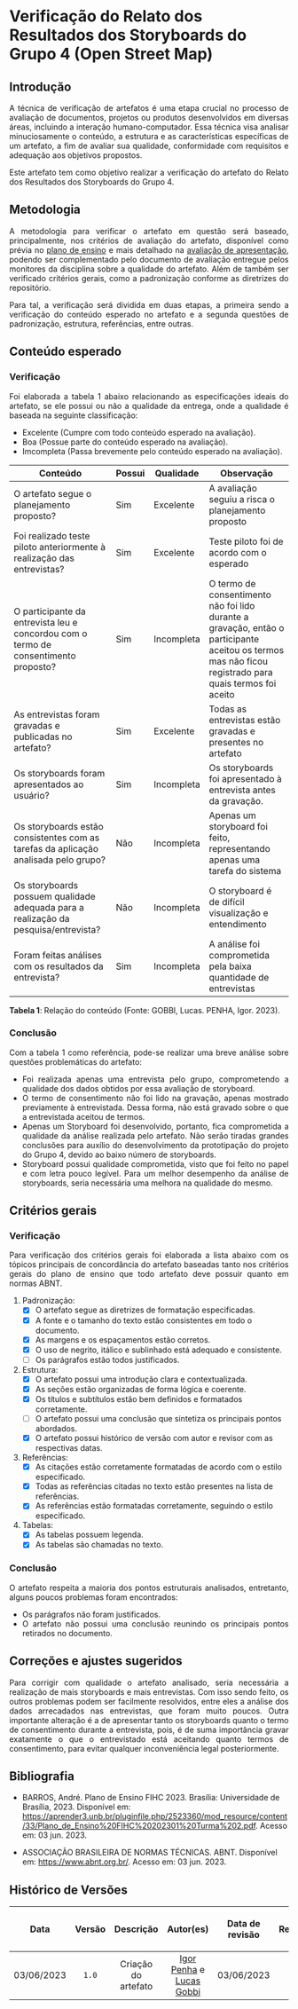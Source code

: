 <div class="body">

# Verificação do Relato dos Resultados dos Storyboards do Grupo 4 (Open Street Map)

## Introdução

<div align="justify">

A técnica de verificação de artefatos é uma etapa crucial no processo de avaliação de documentos, projetos ou produtos desenvolvidos em diversas áreas, incluindo a interação humano-computador. Essa técnica visa analisar minuciosamente o conteúdo, a estrutura e as características específicas de um artefato, a fim de avaliar sua qualidade, conformidade com requisitos e adequação aos objetivos propostos.

Este artefato tem como objetivo realizar a verificação do artefato do Relato dos Resultados dos Storyboards do Grupo 4.

</div>

## Metodologia

<div align="justify">

A metodologia para verificar o artefato em questão será baseado, principalmente, nos critérios de avaliação do artefato, disponível como prévia no [plano de ensino](https://aprender3.unb.br/pluginfile.php/2523360/mod_resource/content/33/Plano_de_Ensino%20FIHC%20202301%20Turma%202.pdf) e mais detalhado na [avaliação de apresentação](<Link da avaliação do ponto de controle>), podendo ser complementado pelo documento de avaliação entregue pelos monitores da disciplina sobre a qualidade do artefato. Além de também ser verificado critérios gerais, como a padronização conforme as diretrizes do repositório.

Para tal, a verificação será dividida em duas etapas, a primeira sendo a verificação do conteúdo esperado no artefato e a segunda questões de padronização, estrutura, referências, entre outras.

</div>

## Conteúdo esperado

### Verificação

<div align="justify">

Foi elaborada a tabela 1 abaixo relacionando as especificações ideais do artefato, se ele possui ou não a qualidade da entrega, onde a qualidade é baseada na seguinte classificação:

- Excelente (Cumpre com todo conteúdo esperado na avaliação).
- Boa (Possue parte do conteúdo esperado na avaliação).
- Imcompleta (Passa brevemente pelo conteúdo esperado na avaliação).

</div>

| Conteúdo | Possui | Qualidade | Observação |
| - | - | - | - |
| O artefato segue o planejamento proposto? | Sim | Excelente | A avaliação seguiu a risca o planejamento proposto |
| Foi realizado teste piloto anteriormente à realização das entrevistas? | Sim | Excelente | Teste piloto foi de acordo com o esperado |
| O participante da entrevista leu e concordou com o termo de consentimento proposto? | Sim | Incompleta | O termo de consentimento não foi lido durante a gravação, então o participante aceitou os termos mas não ficou registrado para quais termos foi aceito |
| As entrevistas foram gravadas e publicadas no artefato? | Sim | Excelente | Todas as entrevistas estão gravadas e presentes no artefato |
| Os storyboards foram apresentados ao usuário? | Sim | Incompleta | Os storyboards foi apresentado à entrevista antes da gravação. |
| Os storyboards estão consistentes com as tarefas da aplicação analisada pelo grupo? | Não | Incompleta | Apenas um storyboard foi feito, representando apenas uma tarefa do sistema |
| Os storyboards possuem qualidade adequada para a realização da pesquisa/entrevista? | Não | Incompleta | O storyboard é de difícil visualização e entendimento |
| Foram feitas análises com os resultados da entrevista? | Sim | Incompleta | A análise foi comprometida pela baixa quantidade de entrevistas |
<b>Tabela 1</b>: Relação do conteúdo (Fonte: GOBBI, Lucas. PENHA, Igor. 2023).

### Conclusão

<div align="justify">

Com a tabela 1 como referência, pode-se realizar uma breve análise sobre questões problemáticas do artefato:

- Foi realizada apenas uma entrevista pelo grupo, comprometendo a qualidade dos dados obtidos por essa avaliação de storyboard.
- O termo de consentimento não foi lido na gravação, apenas mostrado previamente à entrevistada. Dessa forma, não está gravado sobre o que a entrevistada aceitou de termos.
- Apenas um Storyboard foi desenvolvido, portanto, fica comprometida a qualidade da análise realizada pelo artefato. Não serão tiradas grandes conclusões para auxílio do desenvolvimento da prototipação do projeto do Grupo 4, devido ao baixo número de storyboards.
- Storyboard possui qualidade comprometida, visto que foi feito no papel e com letra pouco legível. Para um melhor desempenho da análise de storyboards, seria necessária uma melhora na qualidade do mesmo.

</div>

## Critérios gerais

### Verificação

<div align="justify">

Para verificação dos critérios gerais foi elaborada a lista abaixo com os tópicos principais de concordância do artefato baseadas tanto nos critérios gerais do plano de ensino que todo artefato deve possuir quanto em normas ABNT.

</div>

1. Padronização:
   - [X] O artefato segue as diretrizes de formatação especificadas.
   - [X] A fonte e o tamanho do texto estão consistentes em todo o documento.
   - [X] As margens e os espaçamentos estão corretos.
   - [X] O uso de negrito, itálico e sublinhado está adequado e consistente.
   - [ ] Os parágrafos estão todos justificados.

2. Estrutura:
   - [X] O artefato possui uma introdução clara e contextualizada.
   - [X] As seções estão organizadas de forma lógica e coerente.
   - [X] Os títulos e subtítulos estão bem definidos e formatados corretamente.
   - [ ] O artefato possui uma conclusão que sintetiza os principais pontos abordados.
   - [X] O artefato possui histórico de versão com autor e revisor com as respectivas datas.

3. Referências:
   - [X] As citações estão corretamente formatadas de acordo com o estilo especificado.
   - [X] Todas as referências citadas no texto estão presentes na lista de referências.
   - [X] As referências estão formatadas corretamente, seguindo o estilo especificado.

4. Tabelas:
   - [x] As tabelas possuem legenda.
   - [x] As tabelas são chamadas no texto.

### Conclusão

<div align="justify">

O artefato respeita a maioria dos pontos estruturais analisados, entretanto, alguns poucos problemas foram encontrados:
- Os parágrafos não foram justificados.
- O artefato não possui uma conclusão reunindo os principais pontos retirados no documento.

</div>

## Correções e ajustes sugeridos

<div align="justify">

Para corrigir com qualidade o artefato analisado, seria necessária a realização de mais storyboards e mais entrevistas. Com isso sendo feito, os outros problemas podem ser facilmente resolvidos, entre eles a análise dos dados arrecadados nas entrevistas, que foram muito poucos. Outra importante alteração é a de apresentar tanto os storyboards quanto o termo de consentimento durante a entrevista, pois, é de suma importância gravar exatamente o que o entrevistado está aceitando quanto termos de consentimento, para evitar qualquer inconveniência legal posteriormente.

</div>

## Bibliografia

- BARROS, André. Plano de Ensino FIHC 2023. Brasília: Universidade de Brasília, 2023. Disponível em: <https://aprender3.unb.br/pluginfile.php/2523360/mod_resource/content/33/Plano_de_Ensino%20FIHC%20202301%20Turma%202.pdf>. Acesso em: 03 jun. 2023.

- ASSOCIAÇÃO BRASILEIRA DE NORMAS TÉCNICAS. ABNT. Disponível em: <https://www.abnt.org.br/>. Acesso em: 03 jun. 2023.


## Histórico de Versões

| <p align="center">Data</p> | <p align="center">Versão</p> | <p align="center">Descrição</p> | <p align="center">Autor(es)</p> | <p align="center">Data de revisão</p> | <p align="center">Revisor(es)</p> |
| :-: | :-: | :-: | :-: | :-: | :-: |
| 03/06/2023 | `1.0` | Criação do artefato |  [Igor Penha](https://github.com/igorpenhaa) e [Lucas Gobbi](https://github.com/lucasbergholz) | 03/06/2023 | [Bruno Ribeiro](https://github.com/brunoriibeiro) |


</div>